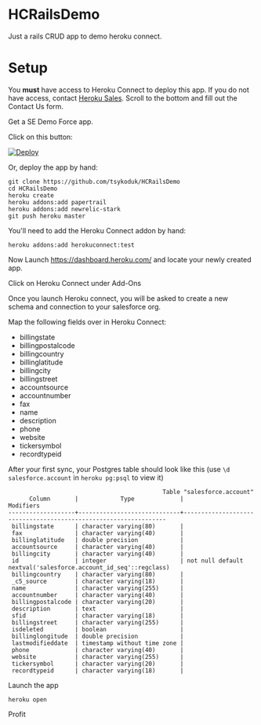 HCRailsDemo
===========

Just a rails CRUD app to demo heroku connect.

Setup
=====

You **must** have access to Heroku Connect to deploy this app. If you do not have access, contact [Heroku Sales](https://www.heroku.com/connect). Scroll to the bottom and fill out the Contact Us form.

Get a SE Demo Force app.

Click on this button:

[![Deploy](https://www.herokucdn.com/deploy/button.png)](https://heroku.com/deploy)

Or, deploy the app by hand:

```
git clone https://github.com/tsykoduk/HCRailsDemo
cd HCRailsDemo
heroku create 
heroku addons:add papertrail
heroku addons:add newrelic-stark
git push heroku master
```

You'll need to add the Heroku Connect addon by hand:

```
heroku addons:add herokuconnect:test
```

Now Launch https://dashboard.heroku.com/ and locate your newly created app.
 
Click on Heroku Connect under Add-Ons

Once you launch Heroku connect, you will be asked to create a new schema and connection to your salesforce org.

Map the following fields over in Heroku Connect:

 * billingstate 
 * billingpostalcode
 * billingcountry
 * billinglatitude
 * billingcity       
 * billingstreet    
 * accountsource
 * accountnumber  
 * fax          
 * name              
 * description      
 * phone  
 * website
 * tickersymbol
 * recordtypeid 

After your first sync, your Postgres table should look like this (use `\d salesforce.account` in `heroku pg:psql` to view it)

                                                Table "salesforce.account"
          Column       |            Type             |                            Modifiers                            
    -------------------+-----------------------------+-----------------------------------------------------------------
     billingstate      | character varying(80)       | 
     fax               | character varying(40)       | 
     billinglatitude   | double precision            | 
     accountsource     | character varying(40)       | 
     billingcity       | character varying(40)       | 
     id                | integer                     | not null default nextval('salesforce.account_id_seq'::regclass)
     billingcountry    | character varying(80)       | 
     _c5_source        | character varying(18)       | 
     name              | character varying(255)      | 
     accountnumber     | character varying(40)       | 
     billingpostalcode | character varying(20)       | 
     description       | text                        | 
     sfid              | character varying(18)       | 
     billingstreet     | character varying(255)      | 
     isdeleted         | boolean                     | 
     billinglongitude  | double precision            | 
     lastmodifieddate  | timestamp without time zone | 
     phone             | character varying(40)       | 
     website           | character varying(255)      | 
     tickersymbol      | character varying(20)       | 
     recordtypeid      | character varying(18)       | 

Launch the app
```
heroku open
```
Profit

